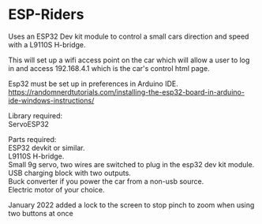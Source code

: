 # ESP-Riders

Uses an ESP32 Dev kit module to control a small cars direction and speed with a L9110S H-bridge.

This will set up a wifi access point on the car which will allow a user to log in and access 192.168.4.1 which is the car's control html page.

Esp32 must be set up in preferences in Arduino IDE.  https://randomnerdtutorials.com/installing-the-esp32-board-in-arduino-ide-windows-instructions/


Library required:   
                 ServoESP32 

Parts required:       
                 ESP32 devkit or similar.    
                 L9110S H-bridge.     
                 Small 9g servo, two wires are switched to plug in the esp32 dev kit module.      
                 USB charging block with two outputs.    
                 Buck converter if you power the car from a non-usb source.   
                 Electric motor of your choice.   
                 
January 2022 added a lock to the screen to stop pinch to zoom when using two buttons at once           
                 
